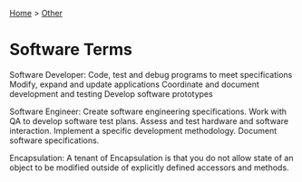 [Home](../) > [Other](./)

# Software Terms

Software Developer: Code, test and debug programs to meet specifications Modify, expand and update applications Coordinate and document development and testing Develop software prototypes

Software Engineer: Create software engineering specifications. Work with QA to develop software test plans. Assess and test hardware and software interaction. Implement a specific development methodology. Document software specifications.

Encapsulation: A tenant of Encapsulation is that you do not allow state of an object to be modified outside of explicitly defined accessors and methods.
